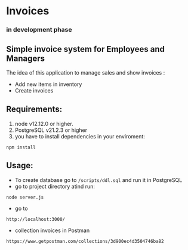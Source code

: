 # Invoices 
### in development phase
## Simple invoice system for Employees and Managers
The idea of this application to manage sales and show invoices :
- Add  new items in inventory
- Create invoices

## Requirements:
1. node v12.12.0 or higher.
2. PostgreSQL v21.2.3 or higher
3. you have to install dependencies in your enviroment:
```
npm install
```
## Usage:
- To create database go to ``/scripts/ddl.sql`` and run it in PostgreSQL 
- go to project directory atind run:
```
node server.js
```
- go to
```
http://localhost:3000/
```
- collection invoices in Postman 
```
https://www.getpostman.com/collections/3d900ec4d3504746ba82
```





